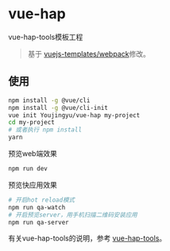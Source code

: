 # vue-hap
vue-hap-tools模板工程  
> 基于 [vuejs-templates/webpack](https://github.com/vuejs-templates/webpack)修改。

## 使用
```bash
npm install -g @vue/cli
npm install -g @vue/cli-init
vue init Youjingyu/vue-hap my-project
cd my-project
# 或者执行 npm install
yarn
```
预览web端效果
```bash
npm run dev
```
预览快应用效果
```bash
# 开启hot reload模式
npm run qa-watch
# 开启预览server，用手机扫描二维码安装应用
npm run qa-server
```

有关vue-hap-tools的说明，参考 [vue-hap-tools](https://github.com/Youjingyu/vue-hap-tools)。
